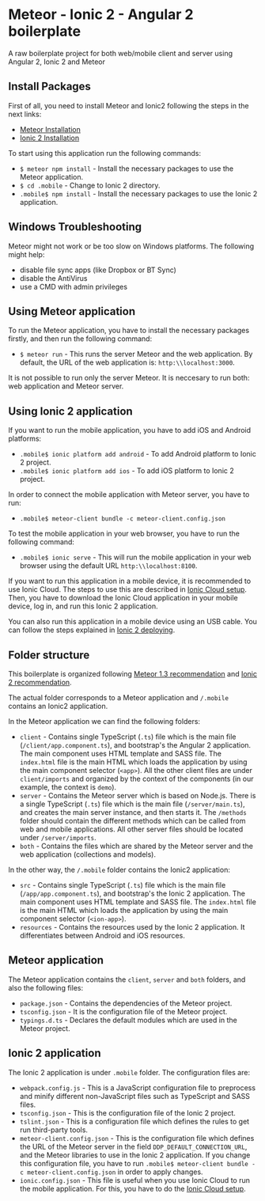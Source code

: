 # Meteor - Ionic 2 - Angular 2 boilerplate

A raw boilerplate project for both web/mobile client and server using Angular 2, Ionic 2 and Meteor

## Install Packages

First of all, you need to install Meteor and Ionic2 following the steps in the next links:

- [Meteor Installation](https://www.meteor.com/install)
- [Ionic 2 Installation](http://ionicframework.com/docs/intro/installation/)

To start using this application run the following commands:

- `$ meteor npm install` - Install the necessary packages to use the Meteor application.
- `$ cd .mobile` - Change to Ionic 2 directory.
- `.mobile$ npm install` - Install the necessary packages to use the Ionic 2 application.

## Windows Troubleshooting

Meteor might not work or be too slow on Windows platforms. The following might help:

- disable file sync apps (like Dropbox or BT Sync)
- disable the AntiVirus
- use a CMD with admin privileges

## Using Meteor application

To run the Meteor application, you have to install the necessary packages firstly, and then run the following command:

- `$ meteor run` - This runs the server Meteor and the web application. By default, the URL of the web application is: `http:\\localhost:3000`.

It is not possible to run only the server Meteor. It is neccesary to run both: web application and Meteor server.

## Using Ionic 2 application

If you want to run the mobile application, you have to add iOS and Android platforms:

- `.mobile$ ionic platform add android` - To add Android platform to Ionic 2 project.
- `.mobile$ ionic platform add ios` - To add iOS platform to Ionic 2 project.

In order to connect the mobile application with Meteor server, you have to run:

- `.mobile$ meteor-client bundle -c meteor-client.config.json`

To test the mobile application in your web browser, you have to run the following command:

- `.mobile$ ionic serve` - This will run the mobile application in your web browser using the default URL `http:\\localhost:8100`.

If you want to run this application in a mobile device, it is recommended to use Ionic Cloud. The steps to use this are described in [Ionic Cloud setup](https://docs.ionic.io/setup.html).
Then, you have to download the Ionic Cloud application in your mobile device, log in, and run this Ionic 2 application.

You can also run this application in a mobile device using an USB cable. You can follow the steps explained in [Ionic 2 deploying](https://ionicframework.com/docs/intro/deploying).


## Folder structure

This boilerplate is organized following [Meteor 1.3 recommendation](https://guide.meteor.com/structure.html) and [Ionic 2 recommendation](http://moduscreate.com/ionic-2-project-structure).

The actual folder corresponds to a Meteor application and `/.mobile` contains an Ionic2 application.

In the Meteor application we can find the following folders:

- `client` - Contains single TypeScript (`.ts`) file which is the main file (`/client/app.component.ts`), and
bootstrap's the Angular 2 application. The main component uses HTML template and SASS file. The `index.html` file is the main HTML which loads the application by using the main
component selector (`<app>`). All the other client files are under `client/imports` and organized by the context of the components (in our example, the context is `demo`).
- `server` - Contains the Meteor server which is based on Node.js. There is a single TypeScript (`.ts`) file which is the main file (`/server/main.ts`),
and creates the main server instance, and then starts it. The `/methods` folder should contain the different methods which can be called from web and mobile applications.
All other server files should be located under `/server/imports`.
- `both` - Contains the files which are shared by the Meteor server and the web application (collections and models).

In the other way, the `/.mobile` folder contains the Ionic2 application:

- `src` - Contains single TypeScript (`.ts`) file which is the main file (`/app/app.component.ts`), and
          bootstrap's the Ionic 2 application. The main component uses HTML template and SASS file. The `index.html` file is the main HTML which loads the application by using the main
          component selector (`<ion-app>`).
- `resources` - Contains the resources used by the Ionic 2 application. It differentiates between Android and iOS resources.


## Meteor application

The Meteor application contains the `client`, `server` and `both` folders, and also the following files:

- `package.json` - Contains the dependencies of the Meteor project.
- `tsconfig.json` - It is the configuration file of the Meteor project.
- `typings.d.ts` - Declares the default modules which are used in the Meteor project.

## Ionic 2 application

The Ionic 2 application is under `.mobile` folder. The configuration files are:

- `webpack.config.js` - This is a JavaScript configuration file to preprocess and minify different non-JavaScript files such as TypeScript and SASS files.
- `tsconfig.json` - This is the configuration file of the Ionic 2 project.
- `tslint.json` - This is a configuration file which defines the rules to get run third-party tools.
- `meteor-client.config.json` - This is the configuration file which defines the URL of the Meteor server in the field `DDP_DEFAULT_CONNECTION_URL`, and the Meteor libraries
  to use in the Ionic 2 application. If you change this configuration file, you have to run `.mobile$ meteor-client bundle -c meteor-client.config.json` in order to apply changes.
- `ionic.config.json` - This file is useful when you use Ionic Cloud to run the mobile application. For this, you have to do the [Ionic Cloud setup](https://docs.ionic.io/setup.html).
